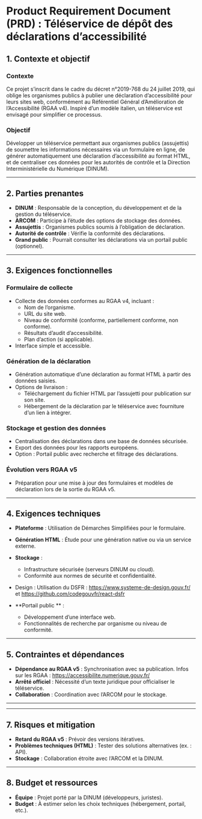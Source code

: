 # Product Requirement Document (PRD) : Téléservice de dépôt des déclarations d’accessibilité

## 1. Contexte et objectif
### Contexte
Ce projet s’inscrit dans le cadre du décret n°2019-768 du 24 juillet 2019, qui oblige les organismes publics à publier une déclaration d’accessibilité pour leurs sites web, conformément au Référentiel Général d’Amélioration de l’Accessibilité (RGAA v4). Inspiré d’un modèle italien, un téléservice est envisagé pour simplifier ce processus.

### Objectif
Développer un téléservice permettant aux organismes publics (assujettis) de soumettre les informations nécessaires via un formulaire en ligne, de générer automatiquement une déclaration d’accessibilité au format HTML, et de centraliser ces données pour les autorités de contrôle et la Direction Interministérielle du Numérique (DINUM).

---

## 2. Parties prenantes
- **DINUM** : Responsable de la conception, du développement et de la gestion du téléservice.
- **ARCOM** : Participe à l’étude des options de stockage des données.
- **Assujettis** : Organismes publics soumis à l’obligation de déclaration.
- **Autorité de contrôle** : Vérifie la conformité des déclarations.
- **Grand public** : Pourrait consulter les déclarations via un portail public (optionnel).

---

## 3. Exigences fonctionnelles
### Formulaire de collecte
- Collecte des données conformes au RGAA v4, incluant :
  - Nom de l’organisme.
  - URL du site web.
  - Niveau de conformité (conforme, partiellement conforme, non conforme).
  - Résultats d’audit d’accessibilité.
  - Plan d’action (si applicable).
- Interface simple et accessible.

### Génération de la déclaration
- Génération automatique d’une déclaration au format HTML à partir des données saisies.
- Options de livraison :
  - Téléchargement du fichier HTML par l’assujetti pour publication sur son site.
  - Hébergement de la déclaration par le téléservice avec fourniture d’un lien à intégrer.

### Stockage et gestion des données
- Centralisation des déclarations dans une base de données sécurisée.
- Export des données pour les rapports européens.
- Option : Portail public avec recherche et filtrage des déclarations.

### Évolution vers RGAA v5
- Préparation pour une mise à jour des formulaires et modèles de déclaration lors de la sortie du RGAA v5.

---

## 4. Exigences techniques
- **Plateforme** : Utilisation de Démarches Simplifiées pour le formulaire.
- **Génération HTML** : Étude pour une génération native ou via un service externe.
- **Stockage** :
  - Infrastructure sécurisée (serveurs DINUM ou cloud).
  - Conformité aux normes de sécurité et confidentialité.
- Design :
  Utilisation du DSFR : https://www.systeme-de-design.gouv.fr/ et https://github.com/codegouvfr/react-dsfr

- **Portail public ** :
  - Développement d’une interface web.
  - Fonctionnalités de recherche par organisme ou niveau de conformité.

---

## 5. Contraintes et dépendances
- **Dépendance au RGAA v5** : Synchronisation avec sa publication. Infos sur les RGAA : https://accessibilite.numerique.gouv.fr/
- **Arrêté officiel** : Nécessité d’un texte juridique pour officialiser le téléservice.
- **Collaboration** : Coordination avec l’ARCOM pour le stockage.

---


---

## 7. Risques et mitigation
- **Retard du RGAA v5** : Prévoir des versions itératives.
- **Problèmes techniques (HTML)** : Tester des solutions alternatives (ex. : API).
- **Stockage** : Collaboration étroite avec l’ARCOM et la DINUM.

---

## 8. Budget et ressources
- **Équipe** : Projet porté par la DINUM (développeurs, juristes).
- **Budget** : À estimer selon les choix techniques (hébergement, portail, etc.).